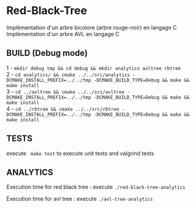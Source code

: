 # Red-Black-Tree
Implémentation d'un arbre bicolore (arbre rouge-noir) en langage C  
Implémentation d'un arbre AVL en langage C  

## BUILD (Debug mode)

1 - `mkdir debug tmp && cd debug && mkdir analytics avltree rbtree`  
2 - `cd analytics/ && cmake ../../src/analytics -DCMAKE_INSTALL_PREFIX=../../tmp -DCMAKE_BUILD_TYPE=Debug && make && make install`  
3 - `cd ../avltree && cmake ../../src/avltree -DCMAKE_INSTALL_PREFIX=../../tmp -DCMAKE_BUILD_TYPE=Debug && make && make install`  
4 - `cd ../rbtree && cmake ../../src/rbtree -DCMAKE_INSTALL_PREFIX=../../tmp -DCMAKE_BUILD_TYPE=Debug && make && make install`  

## TESTS

execute ` make test` to execute unit tests and valgrind tests  

## ANALYTICS

Execution time for red black tree : execute `./red-black-tree-analytics`  

Execution time for avl tree : execute `./avl-tree-analytics`  
